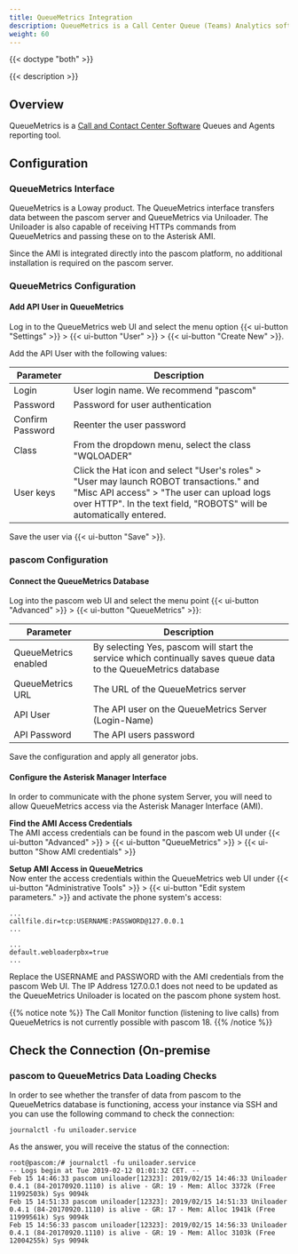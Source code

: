 ```yaml
---
title: QueueMetrics Integration
description: QueueMetrics is a Call Center Queue (Teams) Analytics software.
weight: 60
---
```


{{< doctype "both"  >}}

{{< description >}}

## Overview

QueueMetrics is a [Call and Contact Center Software](https://www.pascom.net/en/business-phone-system/call-contact-center// "pascom Contact Center Solutions") Queues and Agents reporting tool. 

## Configuration

### QueueMetrics Interface

QueueMetrics is a Loway product. The QueueMetrics interface transfers data between the pascom server and QueueMetrics via Uniloader. The Uniloader is also capable of receiving HTTPs commands from QueueMetrics and passing these on to the Asterisk AMI. 

Since the AMI is integrated directly into the pascom platform, no additional installation is required on the pascom server.

### QueueMetrics Configuration

#### Add API User in QueueMetrics

Log in to the QueueMetrics web UI and select the menu option {{< ui-button "Settings" >}} > {{< ui-button "User" >}} > {{< ui-button "Create New" >}}.

Add the API User with the following values:

|Parameter|Description|
|---------|---------|
|Login|User login name. We recommend "pascom"|
|Password|Password for user authentication|
|Confirm Password|Reenter the user password|
|Class|From the dropdown menu, select the class "WQLOADER" |
|User keys| Click the Hat icon and select "User's roles" > "User may launch ROBOT transactions." and "Misc API access" > "The user can upload logs over HTTP". In the text field, "ROBOTS" will be automatically entered.|

Save the user via {{< ui-button "Save" >}}.

### pascom Configuration

#### Connect the QueueMetrics Database

Log into the pascom web UI and select the menu point {{< ui-button "Advanced" >}} > {{< ui-button "QueueMetrics" >}}:

|Parameter|Description|
|---------|---------|
|QueueMetrics enabled| By selecting Yes, pascom will start the service which continually saves queue data to the QueueMetrics database|
|QueueMetrics URL|The URL of the QueueMetrics server|
|API User|The API user on the QueueMetrics Server (Login-Name)|
|API Password|The API users password|

Save the configuration and apply all generator jobs.

#### Configure the Asterisk Manager Interface

In order to communicate with the phone system Server, you will need to allow QueueMetrics access via the Asterisk Manager Interface (AMI).

**Find the AMI Access Credentials**       
The AMI access credentials can be found in the pascom web UI under {{< ui-button "Advanced" >}} > {{< ui-button "QueueMetrics" >}} > {{< ui-button "Show AMI credentials" >}}

**Setup AMI Access in QueueMetrics**      
Now enter the access credentials within the QueueMetrics web UI under {{< ui-button "Administrative Tools" >}} > {{< ui-button "Edit system parameters." >}} and activate the phone system's access:


    ...
    callfile.dir=tcp:USERNAME:PASSWORD@127.0.0.1
    ...

    ...
    default.webloaderpbx=true
    ...


Replace the USERNAME and PASSWORD with the AMI credentials from the pascom Web UI. The IP Address 127.0.0.1 does not need to be updated as the QueueMetrics Uniloader is located on the pascom phone system host.


{{% notice note %}}
The Call Monitor function (listening to live calls) from QueueMetrics is not currently possible with pascom 18. 
{{% /notice %}}

## Check the Connection (On-premise

### pascom to QueueMetrics Data Loading Checks

In order to see whether the transfer of data from pascom to the QueueMetrics database is functioning, access your instance via SSH and you can use the following command to check the connection:

    journalctl -fu uniloader.service


As the answer, you will receive the status of the connection:


    root@pascom:/# journalctl -fu uniloader.service            
    -- Logs begin at Tue 2019-02-12 01:01:32 CET. --
    Feb 15 14:46:33 pascom uniloader[12323]: 2019/02/15 14:46:33 Uniloader 0.4.1 (84-20170920.1110) is alive - GR: 19 - Mem: Alloc 3372k (Free 11992503k) Sys 9094k
    Feb 15 14:51:33 pascom uniloader[12323]: 2019/02/15 14:51:33 Uniloader 0.4.1 (84-20170920.1110) is alive - GR: 17 - Mem: Alloc 1941k (Free 11999561k) Sys 9094k
    Feb 15 14:56:33 pascom uniloader[12323]: 2019/02/15 14:56:33 Uniloader 0.4.1 (84-20170920.1110) is alive - GR: 19 - Mem: Alloc 3103k (Free 12004255k) Sys 9094k

